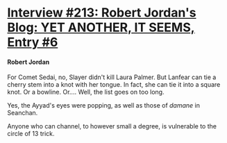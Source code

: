 # [Interview #213: Robert Jordan's Blog: YET ANOTHER, IT SEEMS, Entry #6](https://www.theoryland.com/intvmain.php?i=213#6)

#### Robert Jordan

For Comet Sedai, no, Slayer didn't kill Laura Palmer. But Lanfear can tie a cherry stem into a knot with her tongue. In fact, she can tie it into a square knot. Or a bowline. Or.... Well, the list goes on too long.

Yes, the Ayyad's eyes were popping, as well as those of
*damane*
in Seanchan.

Anyone who can channel, to however small a degree, is vulnerable to the circle of 13 trick.

